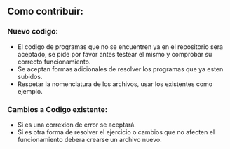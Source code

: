 ## Como contribuir:

### Nuevo codigo:
- El codigo de programas que no se encuentren ya en el repositorio sera aceptado, se pide por favor antes testear el mismo y comprobar su correcto funcionamiento.
- Se aceptan formas adicionales de resolver los programas que ya esten subidos.
- Respetar la nomenclatura de los archivos, usar los existentes como ejemplo.

### Cambios a Codigo existente:
- Si es una correxion de error se aceptará.
- Si es otra forma de resolver el ejercicio o cambios que no afecten el funcionamiento debera crearse un archivo nuevo.
